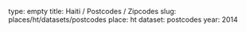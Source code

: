 type: empty
title: Haiti / Postcodes / Zipcodes
slug: places/ht/datasets/postcodes
place: ht
dataset: postcodes
year: 2014
